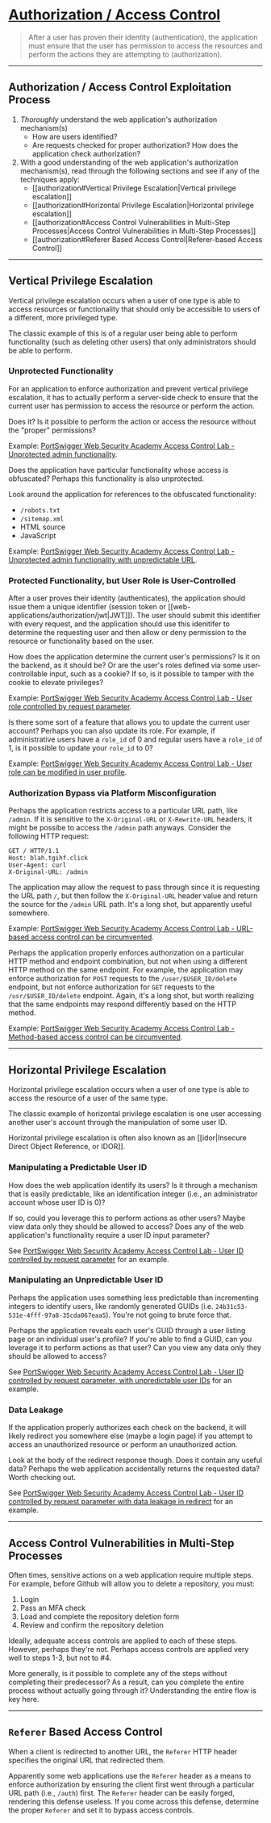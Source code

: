 # [Authorization / Access Control](https://portswigger.net/web-security/access-control)

> After a user has proven their identity (authentication), the application must ensure that the user has permission to access the resources and perform the actions they are attempting to (authorization).

---

## Authorization / Access Control Exploitation Process

1. *Thoroughly* understand the web application's authorization mechanism(s)
	- How are users identified?
	- Are requests checked for proper authorization? How does the application check authorization?
2. With a good understanding of the web application's authorization mechanism(s), read through the following sections and see if any of the techniques apply:
	- [[authorization#Vertical Privilege Escalation|Vertical privilege escalation]]
	- [[authorization#Horizontal Privilege Escalation|Horizontal privilege escalation]]
	- [[authorization#Access Control Vulnerabilities in Multi-Step Processes|Access Control Vulnerabilities in Multi-Step Processes]]
	- [[authorization#Referer Based Access Control|Referer-based Access Control]]

---

## Vertical Privilege Escalation

Vertical privilege escalation occurs when a user of one type is able to access resources or functionality that should only be accessible to users of a different, more privileged type.

The classic example of this is of a regular user being able to perform functionality (such as deleting other users) that only administrators should be able to perform.

### Unprotected Functionality

For an application to enforce authorization and prevent vertical privilege escalation, it has to actually perform a server-side check to ensure that the current user has permission to access the resource or perform the action.

Does it? Is it possible to perform the action or access the resource without the "proper" permissions?

Example: [PortSwigger Web Security Academy Access Control Lab - Unprotected admin functionality]().

Does the application have particular functionality whose access is obfuscated? Perhaps this functionality is also unprotected.

Look around the application for references to the obfuscated functionality:
- `/robots.txt`
- `/sitemap.xml`
- HTML source
- JavaScript

Example: [PortSwigger Web Security Academy Access Control Lab - Unprotected admin functionality with unpredictable URL]().

### Protected Functionality, but User Role is User-Controlled

After a user proves their identity (authenticates), the application should issue them a unique identifier (session token or [[web-applications/authorization/jwt|JWT]]). The user should submit this identifier with every request, and the application should use this idenitifer to determine the requesting user and then allow or deny permission to the resource or functionality based on the user.

How does the application determine the current user's permissions? Is it on the backend, as it should be? Or are the user's roles defined via some user-controllable input, such as a cookie? If so, is it possible to tamper with the cookie to elevate privileges?

Example: [PortSwigger Web Security Academy Access Control Lab - User role controlled by request parameter]().

Is there some sort of a feature that allows you to update the current user account? Perhaps you can also update its role. For example, if administrative users have a `role_id` of 0 and regular users have a `role_id` of 1, is it possible to update your `role_id` to 0?

Example: [PortSwigger Web Security Academy Access Control Lab - User role can be modified in user profile]().

### Authorization Bypass via Platform Misconfiguration

Perhaps the application restricts access to a particular URL path, like `/admin`. If it is sensitive to the `X-Original-URL` or `X-Rewrite-URL` headers, it might be possibe to access the `/admin` path anyways. Consider the following HTTP request:

```http
GET / HTTP/1.1
Host: blah.tgihf.click
User-Agent: curl
X-Original-URL: /admin
```

The application may allow the request to pass through since it is requesting the URL path `/`, but then follow the `X-Original-URL` header value and return the source for the `/admin` URL path. It's a long shot, but apparently useful somewhere.

Example: [PortSwigger Web Security Academy Access Control Lab - URL-based access control can be circumvented]().

Perhaps the application properly enforces authorization on a particular HTTP method and endpoint combination, but not when using a different HTTP method on the same endpoint. For example, the application may enforce authorization for `POST` requests to the `/user/$USER_ID/delete` endpoint, but not enforce authorization for `GET` requests to the `/usr/$USER_ID/delete` endpoint. Again, it's a long shot, but worth realizing that the same endpoints may respond differently based on the HTTP method.

Example: [PortSwigger Web Security Academy Access Control Lab - Method-based access control can be circumvented]().

---

## Horizontal Privilege Escalation

Horizontal privilege escalation occurs when a user of one type is able to access the resource of a user of the same type.

The classic example of horizontal privilege escalation is one user accessing another user's account through the manipulation of some user ID.

Horizontal privilege escalation is often also known as an [[idor|Insecure Direct Object Reference, or IDOR]].

### Manipulating a Predictable User ID

How does the web application identify its users? Is it through a mechanism that is easily predictable, like an identification integer (i.e., an administrator account whose user ID is 0)?

If so, could you leverage this to perform actions as other users? Maybe view data only they should be allowed to access? Does any of the web application's functionality require a user ID input parameter?

See [PortSwigger Web Security Academy Access Control Lab - User ID controlled by request parameter]() for an example.

### Manipulating an Unpredictable User ID

Perhaps the application uses something less predictable than incrementing integers to identify users, like randomly generated GUIDs (i.e. `24b31c53-531e-4fff-97a8-35cda067eaa5`). You're not going to brute force that.

Perhaps the application reveals each user's GUID through a user listing page or an individual user's profile? If you're able to find a GUID, can you leverage it to perform actions as that user? Can you view any data only they should be allowed to access?

See [PortSwigger Web Security Academy Access Control Lab - User ID controlled by request parameter, with unpredictable user IDs]() for an example.

### Data Leakage

If the application properly authorizes each check on the backend, it will likely redirect you somewhere else (maybe a login page) if you attempt to access an unauthorized resource or perform an unauthorized action.

Look at the body of the redirect response though. Does it contain any useful data? Perhaps the web application accidentally returns the requested data? Worth checking out.

See [PortSwigger Web Security Academy Access Control Lab - User ID controlled by request parameter with data leakage in redirect]() for an example.

---

## Access Control Vulnerabilities in Multi-Step Processes

Often times, sensitive actions on a web application require multiple steps. For example, before Github will allow you to delete a repository, you must:

1. Login
2. Pass an MFA check
3. Load and complete the repository deletion form
4. Review and confirm the repository deletion

Ideally, adequate access controls are applied to each of these steps. However, perhaps they're not. Perhaps access controls are applied very well to steps 1-3, but not to #4.

More generally, is it possible to complete any of the steps without completing their predecessor? As a result, can you complete the entire process without actually going through it? Understanding the entire flow is key here.

---

## `Referer` Based Access Control

When a client is redirected to another URL, the `Referer` HTTP header specifies the original URL that redirected them.

Apparently some web applications use the `Referer` header as a means to enforce authorization by ensuring the client first went through a particular URL path (i.e., `/auth`) first. The `Referer` header can be easily forged, rendering this defense useless. If you come across this defense, determine the proper `Referer` and set it to bypass access controls.
